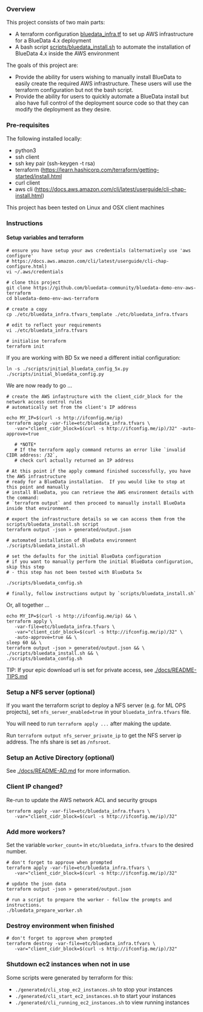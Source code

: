 ### Overview

This project consists of two main parts:

 - A terraform configuration [bluedata_infra.tf](./bluedata_infra.tf) to set up AWS infrastructure for a BlueData 4.x deployment
 - A bash script [scripts/bluedata_install.sh](./scripts/bluedata_install.sh) to automate the installation of BlueData 4.x inside the AWS environment

The goals of this project are:

 - Provide the ability for users wishing to manually install BlueData to easily create the required AWS infrastructure.  These users will use the terraform configuration but not the bash script.
 - Provide the ability for users to quickly automate a BlueData install but also have full control of the deployment source code so that they can modify the deployment as they desire.

### Pre-requisites

The following installed locally:

 - python3
 - ssh client
 - ssh key pair (ssh-keygen -t rsa)
 - terraform (https://learn.hashicorp.com/terraform/getting-started/install.html
 - curl client
 - aws cli (https://docs.aws.amazon.com/cli/latest/userguide/cli-chap-install.html)

This project has been tested on Linux and OSX client machines

### Instructions

#### Setup variables and terraform

```
# ensure you have setup your aws credentials (alternatively use 'aws configure' 
# https://docs.aws.amazon.com/cli/latest/userguide/cli-chap-configure.html)
vi ~/.aws/credentials

# clone this project
git clone https://github.com/bluedata-community/bluedata-demo-env-aws-terraform
cd bluedata-demo-env-aws-terraform

# create a copy 
cp ./etc/bluedata_infra.tfvars_template ./etc/bluedata_infra.tfvars

# edit to reflect your requirements
vi ./etc/bluedata_infra.tfvars 

# initialise terraform
terraform init
```

If you are working with BD 5x we need a different initial configuration:

```
ln -s ./scripts/initial_bluedata_config_5x.py ./scripts/initial_bluedata_config.py
```

We are now ready to go ...

```
# create the AWS infastructure with the client_cidr_block for the network access control rules 
# automatically set from the client's IP address

echo MY_IP=$(curl -s http://ifconfig.me/ip)
terraform apply -var-file=etc/bluedata_infra.tfvars \
   -var="client_cidr_block=$(curl -s http://ifconfig.me/ip)/32" -auto-approve=true

   # *NOTE*
   # If the terraform apply command returns an error like `invalid CIDR address: /32`, 
   # check curl actually returned an IP address

# At this point if the apply command finished successfully, you have the AWS infrastructure 
# ready for a BlueData installation.  If you would like to stop at this point and manually 
# install BlueData, you can retrieve the AWS environment details with the command: 
# `terraform output` and then proceed to manually install BlueData inside that environment.

# export the infrastructure details so we can access them from the scripts/bluedata_install.sh script
terraform output -json > generated/output.json

# automated installation of BlueData environment
./scripts/bluedata_install.sh

# set the defaults for the initial BlueData configuration 
# if you want to manually perform the initial BlueData configuration, skip this step
# - this step has not been tested with BlueData 5x

./scripts/bluedata_config.sh 

# finally, follow instructions output by `scripts/bluedata_install.sh`
```

Or, all together ...

```
echo MY_IP=$(curl -s http://ifconfig.me/ip) && \
terraform apply \
   -var-file=etc/bluedata_infra.tfvars \
   -var="client_cidr_block=$(curl -s http://ifconfig.me/ip)/32" \
   -auto-approve=true && \
sleep 60 && \
terraform output -json > generated/output.json && \
./scripts/bluedata_install.sh && \
./scripts/bluedata_config.sh 
```

TIP: If your epic download url is set for private access, see [./docs/README-TIPS.md](./docs/README-TIPS.md)


### Setup a NFS server (optional)

If you want the terraform script to deploy a NFS server (e.g. for ML OPS projects), set `nfs_server_enabled=true` in your `bluedata_infra.tfvars` file.

You will need to run `terraform apply ...` after making the update.  

Run `terraform output nfs_server_private_ip` to get the NFS server ip address.  The nfs share is set as `/nfsroot`.

### Setup an Active Directory (optional)

See [./docs/README-AD.md](./docs/README-AD.md) for more information.

### Client IP changed?

Re-run to update the AWS network ACL and security groups

```
terraform apply -var-file=etc/bluedata_infra.tfvars \
   -var="client_cidr_block=$(curl -s http://ifconfig.me/ip)/32" 
```

### Add more workers?

Set the variable `worker_count=` in `etc/bluedata_infra.tfvars` to the desired number.

```
# don't forget to approve when prompted
terraform apply -var-file=etc/bluedata_infra.tfvars \
   -var="client_cidr_block=$(curl -s http://ifconfig.me/ip)/32" 

# update the json data
terraform output -json > generated/output.json

# run a script to prepare the worker - follow the prompts and instructions.
./bluedata_prepare_worker.sh
```

### Destroy environment when finished

```
# don't forget to approve when prompted
terraform destroy -var-file=etc/bluedata_infra.tfvars \
   -var="client_cidr_block=$(curl -s http://ifconfig.me/ip)/32" 
```

### Shutdown ec2 instances when not in use

Some scripts were generated by terraform for this:

- `./generated/cli_stop_ec2_instances.sh` to stop your instances
- `./generated/cli_start_ec2_instances.sh` to start your instances
- `./generated/cli_running_ec2_instances.sh` to view running instances

